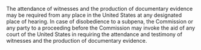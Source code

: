 The attendance of witnesses and the production of documentary evidence may be required from any place in the United States at any designated place of hearing. In case of disobedience to a subpena, the Commission or any party to a proceeding before the Commission may invoke the aid of any court of the United States in requiring the attendance and testimony of witnesses and the production of documentary evidence.

